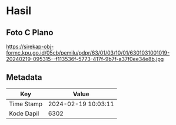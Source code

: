 # Hasil

## Foto C Plano

https://sirekap-obj-formc.kpu.go.id/05cb/pemilu/pdpr/63/01/03/10/01/6301031001019-20240219-095315--f113536f-5773-417f-9b7f-a37f0ee34e8b.jpg


## Metadata

| Key        | Value               |
| ---------- | ------------------- |
| Time Stamp | 2024-02-19 10:03:11 |
| Kode Dapil | 6302                |



